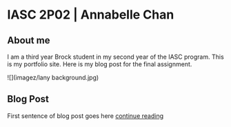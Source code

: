 # IASC 2P02 | Annabelle Chan

## About me

I am a third year Brock student in my second year of the IASC program. This is my portfolio site. Here is my blog post for the final assignment. 

![](imagez/lany background.jpg)

## Blog Post

First sentence of blog post goes here [continue reading](blog)
